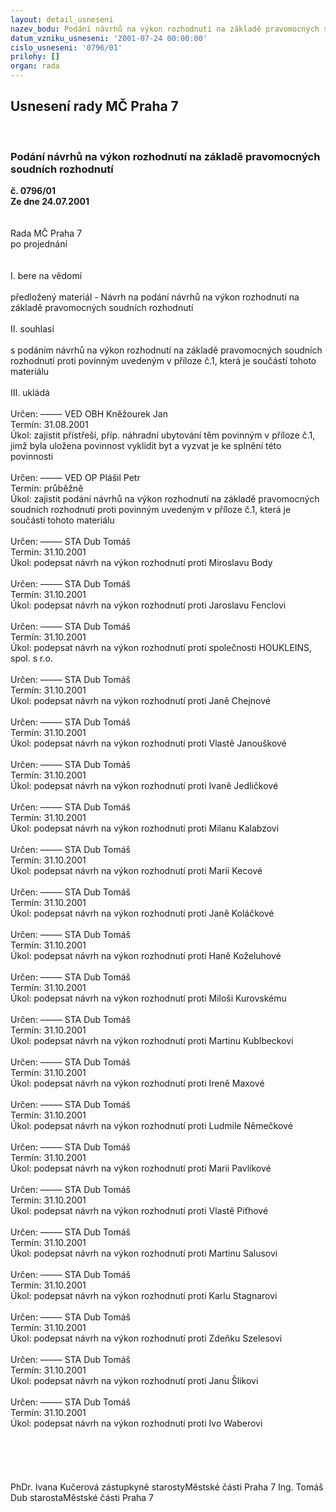 ```yaml
---
layout: detail_usneseni
nazev_bodu: Podání návrhů na výkon rozhodnutí na základě pravomocných soudních rozhodnutí
datum_vzniku_usneseni: '2001-07-24 00:00:00'
cislo_usneseni: '0796/01'
prilohy: []
organ: rada
---
```

<div id="ucUsn_pList" class="usn">
	<span><h2>Usnesení rady MČ Praha 7 </h2>
<br></span><div class="standBody">
<span><h3>Podání návrhů na výkon rozhodnutí na základě pravomocných soudních rozhodnutí</h3></span><div class="center">
		<strong>č. 0796/01</strong><br>
	</div>
<div class="center">
		<strong>Ze dne 24.07.2001</strong><br><br>
	</div>
<br>Rada MČ Praha 7<br>po projednání<br><br><br>I.	bere na vědomí<br><br> předložený materiál - Návrh na podání návrhů na výkon rozhodnutí na základě pravomocných soudních rozhodnutí<br><br>II.	souhlasí<br><br>s podáním návrhů na výkon rozhodnutí na základě pravomocných soudních rozhodnutí proti povinným uvedeným v příloze č.1, která je součástí tohoto materiálu<br><br>III.	ukládá <br><br>  Určen:	–––––	VED OBH Kněžourek Jan<br>Termín: 31.08.2001<br>Úkol:	zajistit přístřeší, příp. náhradní ubytování těm povinným v příloze č.1, jimž byla uložena povinnost vyklidit byt a vyzvat je ke splnění této povinnosti<br> <br> Určen:	–––––	VED OP Plášil Petr<br>Termín: průběžně<br>Úkol:	zajistit podání návrhů na výkon rozhodnutí na základě pravomocných soudních rozhodnutí proti povinným uvedeným v příloze č.1, která je součástí tohoto materiálu<br> <br> Určen:	–––––	STA Dub Tomáš<br>Termín: 31.10.2001<br>Úkol:	podepsat návrh na výkon rozhodnutí proti Miroslavu Body<br> <br> Určen:	–––––	STA Dub Tomáš<br>Termín: 31.10.2001<br>Úkol:	podepsat návrh na výkon rozhodnutí proti Jaroslavu Fenclovi<br> <br> Určen:	–––––	STA Dub Tomáš<br>Termín: 31.10.2001<br>Úkol:	podepsat návrh na výkon rozhodnutí proti společnosti HOUKLEINS, spol. s r.o.<br> <br> Určen:	–––––	STA Dub Tomáš<br>Termín: 31.10.2001<br>Úkol:	podepsat návrh na výkon rozhodnutí proti Janě Chejnové<br> <br> Určen:	–––––	STA Dub Tomáš<br>Termín: 31.10.2001<br>Úkol:	podepsat návrh na výkon rozhodnutí proti Vlastě Janouškové<br> <br> Určen:	–––––	STA Dub Tomáš<br>Termín: 31.10.2001<br>Úkol:	podepsat návrh na výkon rozhodnutí proti Ivaně Jedličkové<br> <br> Určen:	–––––	STA Dub Tomáš<br>Termín: 31.10.2001<br>Úkol:	podepsat návrh na výkon rozhodnutí proti Milanu Kalabzovi<br> <br> Určen:	–––––	STA Dub Tomáš<br>Termín: 31.10.2001<br>Úkol:	podepsat návrh na výkon rozhodnutí proti Marii Kecové<br> <br> Určen:	–––––	STA Dub Tomáš<br>Termín: 31.10.2001<br>Úkol:	podepsat návrh na výkon rozhodnutí proti Janě Koláčkové<br> <br> Určen:	–––––	STA Dub Tomáš<br>Termín: 31.10.2001<br>Úkol:	podepsat návrh na výkon rozhodnutí proti Haně Koželuhové<br> <br> Určen:	–––––	STA Dub Tomáš<br>Termín: 31.10.2001<br>Úkol:	podepsat návrh na výkon rozhodnutí proti Miloši Kurovskému<br> <br> Určen:	–––––	STA Dub Tomáš<br>Termín: 31.10.2001<br>Úkol:	podepsat návrh na výkon rozhodnutí proti Martinu Kublbeckovi<br> <br> Určen:	–––––	STA Dub Tomáš<br>Termín: 31.10.2001<br>Úkol:	podepsat návrh na výkon rozhodnutí proti Ireně Maxové<br> <br> Určen:	–––––	STA Dub Tomáš<br>Termín: 31.10.2001<br>Úkol:	podepsat návrh na výkon rozhodnutí proti Ludmile Němečkové<br> <br> Určen:	–––––	STA Dub Tomáš<br>Termín: 31.10.2001<br>Úkol:	podepsat návrh na výkon rozhodnutí proti Marii Pavlíkové<br> <br> Určen:	–––––	STA Dub Tomáš<br>Termín: 31.10.2001<br>Úkol:	podepsat návrh na výkon rozhodnutí proti Vlastě Piťhové<br> <br> Určen:	–––––	STA Dub Tomáš<br>Termín: 31.10.2001<br>Úkol:	podepsat návrh na výkon rozhodnutí proti Martinu Salusovi<br> <br> Určen:	–––––	STA Dub Tomáš<br>Termín: 31.10.2001<br>Úkol:	podepsat návrh na výkon rozhodnutí proti Karlu Stagnarovi<br> <br> Určen:	–––––	STA Dub Tomáš<br>Termín: 31.10.2001<br>Úkol:	podepsat návrh na výkon rozhodnutí proti Zdeňku Szelesovi<br> <br> Určen:	–––––	STA Dub Tomáš<br>Termín: 31.10.2001<br>Úkol:	podepsat návrh na výkon rozhodnutí proti Janu Šlikovi<br> <br> Určen:	–––––	STA Dub Tomáš<br>Termín: 31.10.2001<br>Úkol:	podepsat návrh na výkon rozhodnutí proti Ivo Waberovi<br> <br> <br><br><br> 	<br>PhDr. Ivana Kučerová zástupkyně starostyMěstské části Praha 7	Ing. Tomáš Dub starostaMěstské části Praha 7<br>	<br><br>
</div>
</div>